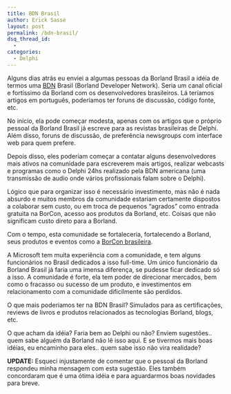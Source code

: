 ```yaml
---
title: BDN Brasil
author: Erick Sasse
layout: post
permalink: /bdn-brasil/
dsq_thread_id:
  - 
categories:
  - Delphi
---
```

Alguns dias atr&aacute;s eu enviei a algumas pessoas da Borland Brasil a id&eacute;ia de termos uma [BDN][1] Brasil (Borland Developer Network). Seria um canal oficial e fort&iacute;ssimo da Borland com os desenvolvedores brasileiros. L&aacute; ter&iacute;amos artigos em portugu&ecirc;s, poder&iacute;amos ter foruns de discuss&atilde;o, c&oacute;digo fonte, etc. 

No in&iacute;cio, ela pode come&ccedil;ar modesta, apenas com os artigos que o pr&oacute;prio pessoal da Borland Brasil j&aacute; escreve para as revistas brasileiras de Delphi. Al&eacute;m disso, foruns de discuss&atilde;o, de prefer&ecirc;ncia newsgroups com interface web para quem prefere.

Depois disso, eles poderiam come&ccedil;ar a contatar alguns desenvolvedores mais ativos na comunidade para escreverem mais artigos, realizar webcasts e programas como o Delphi 24hs realizado pela BDN americana (uma transmiss&atilde;o de audio onde v&aacute;rios profissionais falam sobre o Delphi).

L&oacute;gico que para organizar isso &eacute; necess&aacute;rio investimento, mas n&atilde;o &eacute; nada absurdo e muitos membros da comunidade estariam certamente dispostos a colaborar sem custo, ou em troca de pequenos &#8220;agrados&#8221; como entrada gratuita na BorCon, acesso aos produtos da Borland, etc. Coisas que n&atilde;o significam custo direto para a Borland.

Com o tempo, esta comunidade se fortaleceria, fortalecendo a Borland, seus produtos e eventos como a [BorCon brasileira][2].

A Microsoft tem muita experi&ecirc;ncia com a comunidade, e tem alguns funcion&aacute;rios no Brasil dedicados a isso full-time. Um &uacute;nico funcion&aacute;rio da Borland Brasil j&aacute; faria uma imensa diferen&ccedil;a, se pudesse ficar dedicado s&oacute; a isso. A comunidade &eacute; forte, ela tem poder de direcionar mercados, bem como o fracasso ou sucesso de um produto, e investimentos em relacionamento com a comunidade dificilmente s&atilde;o perdidos.

O que mais poderiamos ter na BDN Brasil? Simulados para as certifica&ccedil;&otilde;es, reviews de livros e produtos relacionados as tecnologias Borland, blogs, etc.

O que acham da id&eacute;ia? Faria bem ao Delphi ou n&atilde;o? Enviem sugest&otilde;es.. quem sabe algu&eacute;m da Borland n&atilde;o l&ecirc; isso aqui. E se tivermos mais boas id&eacute;ias, eu encaminho para eles.. quem sabe isso n&atilde;o vira realidade?

**UPDATE:** Esqueci injustamente de comentar que o pessoal da Borland respondeu minha mensagem com esta sugestão. Eles também concordaram que é uma ótima idéia e para aguardarmos boas novidades para breve.

 [1]: http://bdn.borland.com/
 [2]: http://info.borland.com.br/